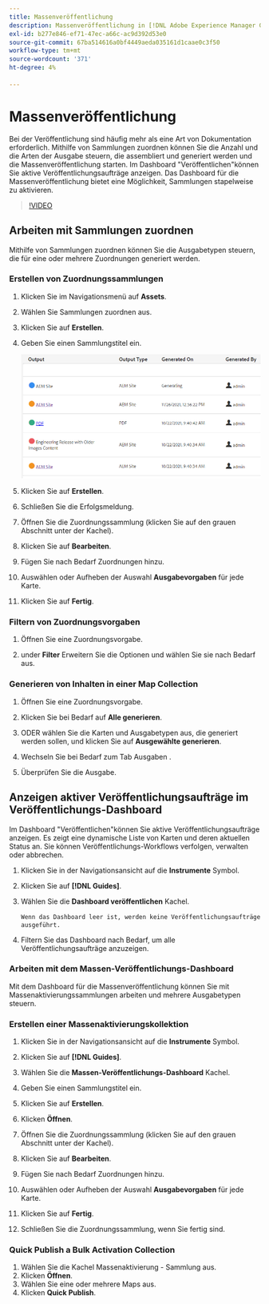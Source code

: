 ```yaml
---
title: Massenveröffentlichung
description: Massenveröffentlichung in [!DNL Adobe Experience Manager Guides]
exl-id: b277e846-ef71-47ec-a66c-ac9d392d53e0
source-git-commit: 67ba514616a0bf4449aeda035161d1caae0c3f50
workflow-type: tm+mt
source-wordcount: '371'
ht-degree: 4%

---
```


# Massenveröffentlichung

Bei der Veröffentlichung sind häufig mehr als eine Art von Dokumentation erforderlich. Mithilfe von Sammlungen zuordnen können Sie die Anzahl und die Arten der Ausgabe steuern, die assembliert und generiert werden und die Massenveröffentlichung starten. Im Dashboard &quot;Veröffentlichen&quot;können Sie aktive Veröffentlichungsaufträge anzeigen. Das Dashboard für die Massenveröffentlichung bietet eine Möglichkeit, Sammlungen stapelweise zu aktivieren.

>[!VIDEO](https://video.tv.adobe.com/v/338985?quality=12&learn=on)

## Arbeiten mit Sammlungen zuordnen

Mithilfe von Sammlungen zuordnen können Sie die Ausgabetypen steuern, die für eine oder mehrere Zuordnungen generiert werden.

### Erstellen von Zuordnungssammlungen

1. Klicken Sie im Navigationsmenü auf **Assets**.

1. Wählen Sie Sammlungen zuordnen aus.

1. Klicken Sie auf **Erstellen**.

1. Geben Sie einen Sammlungstitel ein.

   ![Map-Collection](images/map-collection.png)

1. Klicken Sie auf **Erstellen**.
1. Schließen Sie die Erfolgsmeldung.

1. Öffnen Sie die Zuordnungssammlung (klicken Sie auf den grauen Abschnitt unter der Kachel).

1. Klicken Sie auf **Bearbeiten**.

1. Fügen Sie nach Bedarf Zuordnungen hinzu.

1. Auswählen oder Aufheben der Auswahl **Ausgabevorgaben** für jede Karte.
1. Klicken Sie auf **Fertig**.

### Filtern von Zuordnungsvorgaben

1. Öffnen Sie eine Zuordnungsvorgabe.

1. under **Filter** Erweitern Sie die Optionen und wählen Sie sie nach Bedarf aus.

### Generieren von Inhalten in einer Map Collection

1. Öffnen Sie eine Zuordnungsvorgabe.

1. Klicken Sie bei Bedarf auf **Alle generieren**.

1. ODER wählen Sie die Karten und Ausgabetypen aus, die generiert werden sollen, und klicken Sie auf **Ausgewählte generieren**.

1. Wechseln Sie bei Bedarf zum Tab Ausgaben .

1. Überprüfen Sie die Ausgabe.

## Anzeigen aktiver Veröffentlichungsaufträge im Veröffentlichungs-Dashboard

Im Dashboard &quot;Veröffentlichen&quot;können Sie aktive Veröffentlichungsaufträge anzeigen. Es zeigt eine dynamische Liste von Karten und deren aktuellen Status an. Sie können Veröffentlichungs-Workflows verfolgen, verwalten oder abbrechen.

1. Klicken Sie in der Navigationsansicht auf die **Instrumente** Symbol.

1. Klicken Sie auf **[!DNL Guides]**.

1. Wählen Sie die **Dashboard veröffentlichen** Kachel.

       Wenn das Dashboard leer ist, werden keine Veröffentlichungsaufträge ausgeführt.
       
   
1. Filtern Sie das Dashboard nach Bedarf, um alle Veröffentlichungsaufträge anzuzeigen.

### Arbeiten mit dem Massen-Veröffentlichungs-Dashboard

Mit dem Dashboard für die Massenveröffentlichung können Sie mit Massenaktivierungssammlungen arbeiten und mehrere Ausgabetypen steuern.

### Erstellen einer Massenaktivierungskollektion

1. Klicken Sie in der Navigationsansicht auf die **Instrumente** Symbol.

1. Klicken Sie auf **[!DNL Guides]**.

1. Wählen Sie die **Massen-Veröffentlichungs-Dashboard** Kachel.

1. Geben Sie einen Sammlungstitel ein.

1. Klicken Sie auf **Erstellen**.

1. Klicken **Öffnen**.

1. Öffnen Sie die Zuordnungssammlung (klicken Sie auf den grauen Abschnitt unter der Kachel).

1. Klicken Sie auf **Bearbeiten**.

1. Fügen Sie nach Bedarf Zuordnungen hinzu.

1. Auswählen oder Aufheben der Auswahl **Ausgabevorgaben** für jede Karte.
1. Klicken Sie auf **Fertig**.
1. Schließen Sie die Zuordnungssammlung, wenn Sie fertig sind.

### Quick Publish a Bulk Activation Collection

1. Wählen Sie die Kachel Massenaktivierung - Sammlung aus.
1. Klicken **Öffnen**.
1. Wählen Sie eine oder mehrere Maps aus.
1. Klicken **Quick Publish**.
